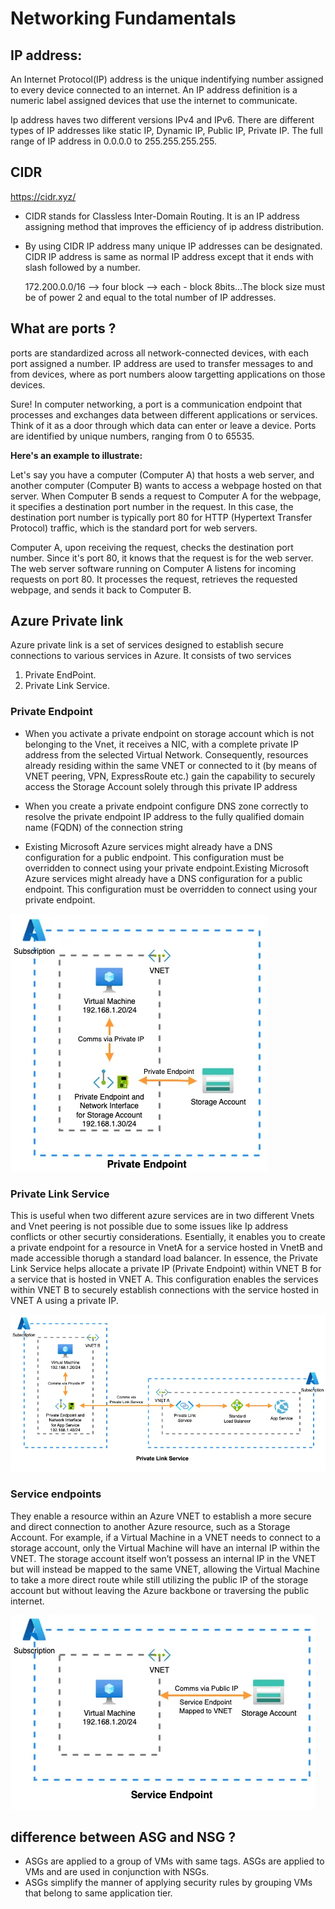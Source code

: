 # Networking Fundamentals

## IP address:

An Internet Protocol(IP) address is the unique indentifying number assigned to every device connected to an internet. An IP address definition is a numeric label assigned devices that use the internet to communicate.

Ip address haves two different versions IPv4 and IPv6. There are different types of IP addresses like static IP, Dynamic IP, Public IP, Private IP. The full range of IP address in 0.0.0.0 to 255.255.255.255.

## CIDR

https://cidr.xyz/

- CIDR stands for Classless Inter-Domain Routing. It is an IP address assigning method that improves the efficiency of ip address distribution.
- By using CIDR IP address many unique IP addresses can be designated. CIDR IP address is same as normal IP address except that it ends with slash followed by a number.

  172.200.0.0/16 --> four block --> each - block 8bits...The block size must be of power 2 and equal to the total number of IP addresses.

## What are ports ?

ports are standardized across all network-connected devices, with each port assigned a number. IP address are used to transfer messages to and from devices, where as port numbers aloow targetting applications on those devices.

Sure! In computer networking, a port is a communication endpoint that processes and exchanges data between different applications or services. Think of it as a door through which data can enter or leave a device. Ports are identified by unique numbers, ranging from 0 to 65535.

**Here's an example to illustrate:**

Let's say you have a computer (Computer A) that hosts a web server, and another computer (Computer B) wants to access a webpage hosted on that server. When Computer B sends a request to Computer A for the webpage, it specifies a destination port number in the request. In this case, the destination port number is typically port 80 for HTTP (Hypertext Transfer Protocol) traffic, which is the standard port for web servers.

Computer A, upon receiving the request, checks the destination port number. Since it's port 80, it knows that the request is for the web server. The web server software running on Computer A listens for incoming requests on port 80. It processes the request, retrieves the requested webpage, and sends it back to Computer B.

## Azure Private link

Azure private link is a set of services designed to establish secure connections to various services in Azure.
It consists of two services

1. Private EndPoint.
2. Private Link Service.

### Private Endpoint

- When you activate a private endpoint on storage account which is not belonging to the Vnet, it receives a NIC, with a complete private IP address from the selected Virtual Network. Consequently, resources already residing within the same VNET or connected to it (by means of VNET peering, VPN, ExpressRoute etc.) gain the capability to securely access the Storage Account solely through this private IP address

- When you create a private endpoint configure DNS zone correctly to resolve the private endpoint IP address to the fully qualified domain name (FQDN) of the connection string

- Existing Microsoft Azure services might already have a DNS configuration for a public endpoint. This configuration must be overridden to connect using your private endpoint.Existing Microsoft Azure services might already have a DNS configuration for a public endpoint. This configuration must be overridden to connect using your private endpoint.

![Image is not accessible](./Images/PrivateEndpoint.webp)

### Private Link Service

This is useful when two different azure services are in two different Vnets and Vnet peering is not possible due to some issues like Ip address conflicts or other securtiy considerations.
Esentially, it enables you to create a private endpoint for a resource in VnetA for a service hosted in VnetB and made accessible thorugh a standard load balancer.
In essence, the Private Link Service helps allocate a private IP (Private Endpoint) within VNET B for a service that is hosted in VNET A. This configuration enables the services within VNET B to securely establish connections with the service hosted in VNET A using a private IP.

![Image is not accessible](./Images/PrivateLink.webp)

### Service endpoints

They enable a resource within an Azure VNET to establish a more secure and direct connection to another Azure resource, such as a Storage Account.
For example, if a Virtual Machine in a VNET needs to connect to a storage account, only the Virtual Machine will have an internal IP within the VNET.
The storage account itself won’t possess an internal IP in the VNET but will instead be mapped to the same VNET, allowing the Virtual Machine to take a more direct route while still utilizing the public IP of the storage account but without leaving the Azure backbone or traversing the public internet.

![Image is not accessible](./Images/ServiceEndPoint.webp)

## difference between ASG and NSG ?

- ASGs are applied to a group of VMs with same tags. ASGs are applied to VMs and are used in conjunction with NSGs.
- ASGs simplify the manner of applying security rules by grouping VMs that belong to same application tier.
